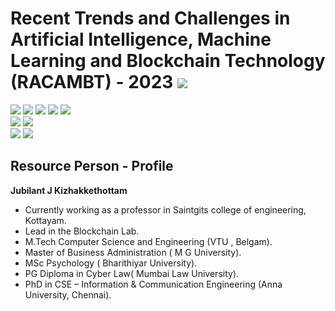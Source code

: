 # Recent Trends and Challenges in Artificial Intelligence, Machine Learning and Blockchain Technology (RACAMBT) - 2023 ![](https://img.shields.io/badge/-Live-darkgreen)
![](https://img.shields.io/badge/Focus-AI-blue) ![](https://img.shields.io/badge/Focus-ML-blue) ![](https://img.shields.io/badge/Focus-DL-blue) ![](https://img.shields.io/badge/Focus-Blockchain-blue) ![](https://img.shields.io/badge/Mode-Online/Offline-black) <br/>
![](https://img.shields.io/badge/Online_Start-27th_Feb-red) ![](https://img.shields.io/badge/Online_End-4th_Mar-red) <br/>
![](https://img.shields.io/badge/Offline_Start-6th_Mar-orange) ![](https://img.shields.io/badge/Offline_End-10th_Mar-orange) <br/>

## Resource Person - Profile 

**Jubilant J Kizhakkethottam**

- Currently working as a professor in Saintgits college of engineering, Kottayam.
- Lead in the Blockchain Lab.
- M.Tech Computer Science and Engineering (VTU , Belgam).
- Master of Business Administration  ( M G University).
- MSc Psychology ( Bharithiyar University).
- PG Diploma in Cyber Law( Mumbai Law University).
- PhD in CSE – Information & Communication Engineering (Anna University, Chennai).

